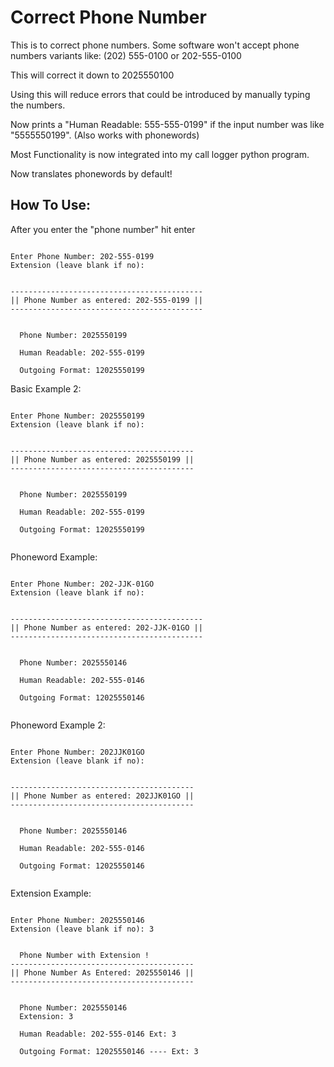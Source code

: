 # Correct Phone Number
 This is to correct phone numbers. Some software won't accept phone numbers variants like: (202) 555-0100 or 202-555-0100

 This will correct it down to 2025550100

 Using this will reduce errors that could be introduced by manually typing the numbers.

 Now prints a "Human Readable: 555-555-0199" if the input number was like "5555550199". (Also works with phonewords)

 Most Functionality is now integrated into my call logger python program.

 Now translates phonewords by default!

## How To Use:
 
After you enter the "phone number" hit enter
```

Enter Phone Number: 202-555-0199
Extension (leave blank if no): 


-------------------------------------------
|| Phone Number as entered: 202-555-0199 ||
------------------------------------------- 


  Phone Number: 2025550199

  Human Readable: 202-555-0199

  Outgoing Format: 12025550199

```
Basic Example 2:
```

Enter Phone Number: 2025550199
Extension (leave blank if no):


-----------------------------------------
|| Phone Number as entered: 2025550199 ||
-----------------------------------------


  Phone Number: 2025550199

  Human Readable: 202-555-0199

  Outgoing Format: 12025550199


```

Phoneword Example:
```

Enter Phone Number: 202-JJK-01GO
Extension (leave blank if no):


-------------------------------------------
|| Phone Number as entered: 202-JJK-01GO ||
-------------------------------------------


  Phone Number: 2025550146

  Human Readable: 202-555-0146

  Outgoing Format: 12025550146


```

Phoneword Example 2:
```

Enter Phone Number: 202JJK01GO
Extension (leave blank if no):


-----------------------------------------
|| Phone Number as entered: 202JJK01GO ||
-----------------------------------------


  Phone Number: 2025550146

  Human Readable: 202-555-0146

  Outgoing Format: 12025550146


```

Extension Example:
```

Enter Phone Number: 2025550146
Extension (leave blank if no): 3


  Phone Number with Extension !
-----------------------------------------
|| Phone Number As Entered: 2025550146 ||
-----------------------------------------


  Phone Number: 2025550146
  Extension: 3

  Human Readable: 202-555-0146 Ext: 3

  Outgoing Format: 12025550146 ---- Ext: 3
  
```